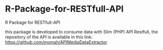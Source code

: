 # R-Package-for-RESTfull-API
R Package for RESTfull-API

this package is developed to consume data with Slim (PHP) API Restfull, the repository of the API is available in this link: https://github.com/momah/APIMediaDataExtractor
